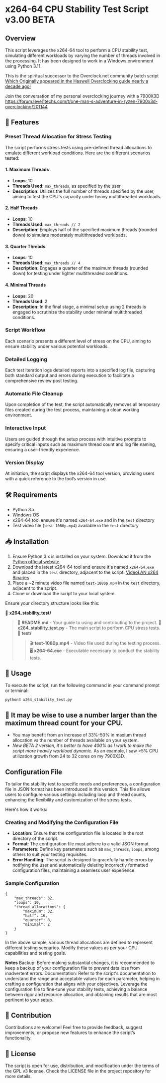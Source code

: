 # x264-64 CPU Stability Test Script v3.00 BETA 

## Overview

This script leverages the x264-64 tool to perform a CPU stability test, simulating different workloads by varying the number of threads involved in the processing. It has been designed to work in a Windows environment using Python 3.11.

This is the spiritual successor to the Overclock.net community batch script [Which Originally appeared in the Haswell Overclocking guide nearly a decade ago!](https://www.overclock.net/threads/haswell-overclocking-guide-with-statistics.1411077/page-737#post-22689780)

Join the conversation of my personal overclocking journey with a 7900X3D
https://forum.level1techs.com/t/one-man-s-adventure-in-ryzen-7900x3d-overclocking/201144
## 🚀 Features

### **Preset Thread Allocation for Stress Testing**

The script performs stress tests using pre-defined thread allocations to emulate different workload conditions. Here are the different scenarios tested:

#### 1. Maximum Threads
- **Loops**: 10 
- **Threads Used**: `max_threads`, as specified by the user
- **Description**: 
  Utilizes the full number of threads specified by the user, aiming to test the CPU's capacity under heavy multithreaded workloads.

#### 2. Half Threads
- **Loops**: 10
- **Threads Used**: `max_threads // 2`
- **Description**:
  Employs half of the specified maximum threads (rounded down) to simulate moderately multithreaded workloads.

#### 3. Quarter Threads
- **Loops**: 10
- **Threads Used**: `max_threads // 4`
- **Description**:
  Engages a quarter of the maximum threads (rounded down) for testing under lighter multithreaded conditions.

#### 4. Minimal Threads
- **Loops**: 20
- **Threads Used**: 2
- **Description**:
  In the final stage, a minimal setup using 2 threads is engaged to scrutinize the stability under minimal multithreaded conditions.
  
### Script Workflow

Each scenario presents a different level of stress on the CPU, aiming to ensure stability under various potential workloads.

### **Detailed Logging**

Each test iteration logs detailed reports into a specified log file, capturing both standard output and errors during execution to facilitate a comprehensive review post testing.

### **Automatic File Cleanup**

Upon completion of the test, the script automatically removes all temporary files created during the test process, maintaining a clean working environment.

### **Interactive Input**

Users are guided through the setup process with intuitive prompts to specify critical inputs such as maximum thread count and log file naming, ensuring a user-friendly experience.

### **Version Display**

At initiation, the script displays the x264-64 tool version, providing users with a quick reference to the tool’s version in use.

## 🛠 Requirements

- Python 3.x
- Windows OS
- x264-64 tool ensure it's named `x264-64.exe` and in the `test` directory
- Test video file (`test-1080p.mp4`) available in the `test` directory

## 📥 Installation

1. Ensure Python 3.x is installed on your system. Download it from the [Python official website](https://www.python.org/).
2. Download the latest x264-64 tool and ensure it's named `x264-64.exe` and placed in the `test` directory, adjacent to the script. [VideoLAN x264 Binaries](https://artifacts.videolan.org/x264/)
3. Place a ~2 minute video file named `test-1080p.mp4` in the `test` directory, adjacent to the script.
4. Clone or download the script to your local system.

Ensure your directory structure looks like this:

📂 **x264_stability_test/**
> 📝 **README.md** - Your guide to using and contributing to the project.
> 🐍 **x264_stability_test.py** - The main script to perform CPU stress tests.
> 📁 **test/**
>> 🎬 **test-1080p.mp4** - Video file used during the testing process.
>> 🖥️ **x264-64.exe** - Executable necessary to conduct the stability tests.

## 🚀 Usage

To execute the script, run the following command in your command prompt or terminal:

```
python3 x264_stability_test.py

```

## :older_man: It may be wise to use a number larger than the maximum thread count for your CPU. 

- You may benefit from an increase of 33%-50% in maxium thread allocation vs the number of threads available on your system.
- *New BETA 2 version, it's better to have 400% as I work to make the script more heavily workload dynamic.*
As an example, I saw >5% CPU utilization growth from 24 to 32 cores on my 7900X3D. 

## Configuration File

To tailor the stability test to specific needs and preferences, a configuration file in JSON format has been introduced in this version. This file allows users to configure various settings including loop and thread counts, enhancing the flexibility and customization of the stress tests.

Here's how it works:

### **Creating and Modifying the Configuration File**
- **Location**: Ensure that the configuration file is located in the root directory of the script.
- **Format**: The configuration file must adhere to a valid JSON format. 
- **Parameters**: Define key parameters such as `max_threads`, `loops`, among others to suit your testing requisites.
- **Error Handling**: The script is designed to gracefully handle errors by notifying the user and automatically deleting incorrectly formatted configuration files, maintaining a seamless user experience.

### **Sample Configuration**
```
{
    "max_threads": 32,
    "loops": 10,
    "thread_allocations": {
        "maximum": 32,
        "half": 16,
        "quarter": 8,
        "minimal": 2
    }
}
```
In the above sample, various thread allocations are defined to represent different testing scenarios. Modify these values as per your CPU capabilities and testing goals.

**Notes**
Backup: Before making substantial changes, it is recommended to keep a backup of your configuration file to prevent data loss from inadvertent errors.
Documentation: Refer to the script's documentation to understand the range and acceptable values for each parameter, helping in crafting a configuration that aligns with your objectives.
Leverage the configuration file to fine-tune your stability tests, achieving a balance between rigor and resource allocation, and obtaining results that are most pertinent to your setup.

## 🤝 Contribution

Contributions are welcome! Feel free to provide feedback, suggest improvements, or propose new features to enhance the script’s functionality.

## 📄 License

The script is open for use, distribution, and modification under the terms of the GPL v3 license. Check the LICENSE file in the project repository for more details.
